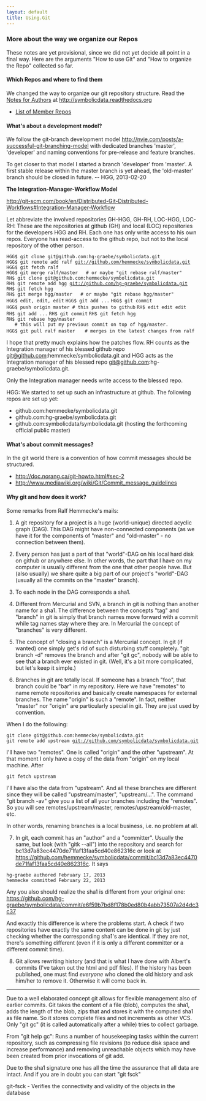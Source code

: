 ```yaml
---
layout: default
title: Using.Git
---
```


### More about the way we organize our Repos

These notes are yet provisional, since we did not yet decide all point in a final way. Here are the arguments "How to use Git" and "How to organize the Repo" collected so far.

#### Which Repos and where to find them

We changed the way to organize our git repository structure. Read the [Notes for Authors](http://symbolicdata.readthedocs.org/en/latest/authornotes.html) at <http://symbolicdata.readthedocs.org>

-   [List of Member Repos](https://github.com/symbolicdata/symbolicdata/network/members)

#### What's about a development model?

We follow the git-branch development model <http://nvie.com/posts/a-successful-git-branching-model> with dedicated branches 'master', 'developer' and naming conventions for pre-release and feature branches.

  
To get closer to that model I started a branch 'developer' from 'master'. A first stable release within the master branch is yet ahead, the 'old-master' branch should be closed in future. -- HGG, 2013-02-20

**The Integration-Manager-Workflow Model**

<http://git-scm.com/book/en/Distributed-Git-Distributed-Workflows#Integration-Manager-Workflow>

Let abbreviate the involved repositories GH-HGG, GH-RH, LOC-HGG, LOC-RH: These are the repositories at github (GH) and local (LOC) repositories for the developers HGG and RH. Each one has only write access to his own repos. Everyone has read-access to the github repo, but not to the local repository of the other person.

`HGG$ git clone git@github.com:hg-graebe/symbolicdata.git`
`HGG$ git remote add ralf `[`git://github.com/hemmecke/symbolicdata.git`](git://github.com/hemmecke/symbolicdata.git)
`HGG$ git fetch ralf`
`HGG$ git merge ralf/master   # or maybe "git rebase ralf/master"`
`RH$ git clone git@github.com:hemmecke/symbolicdata.git`
`RH$ git remote add hgg `[`git://github.com/hg-graebe/symbolicdata.git`](git://github.com/hg-graebe/symbolicdata.git)
`RH$ git fetch hgg`
`RH$ git merge hgg/master   # or maybe "git rebase hgg/master"`
`HGG$ edit, edit, edit`
`HGG$ git add ...`
`HGG$ git commit`
`HGG$ push origin master # this pushes to github`
`RH$ edit edit edit`
`RH$ git add ...`
`RH$ git commit`
`RH$ git fetch hgg`
`RH$ git rebase hgg/master`
`   # this will put my previous commit on top of hgg/master.`
`HGG$ git pull ralf master`
`   # merges in the latest changes from ralf`

I hope that pretty much explains how the patches flow. RH counts as the Integration manager of his blessed github repo git@github.com:hemmecke/symbolicdata.git and HGG acts as the Integration manager of his blessed repo git@github.com:hg-graebe/symbolicdata.git.

Only the Integration manager needs write access to the blessed repo.

HGG: We started to set up such an infrastructure at github. The following repos are set up yet:

-   github.com:hemmecke/symbolicdata.git
-   github.com:hg-graebe/symbolicdata.git
-   github.com:symbolicdata/symbolicdata.git (hosting the forthcoming official public master)

#### What's about commit messages?

In the git world there is a convention of how commit messages should be structured.

-   <http://doc.norang.ca/git-howto.html#sec-2>
-   <http://www.mediawiki.org/wiki/Git/Commit_message_guidelines>

#### Why git and how does it work?

Some remarks from Ralf Hemmecke's mails:

1) A git repository for a project is a huge (world-unique) directed acyclic graph (DAG). This DAG might have non-connected components (as we have it for the components of "master" and "old-master" - no connection between them).

2) Every person has just a part of that "world"-DAG on his local hard disk on github or anywhere else. In other words, the part that I have on my computer is usually different from the one that other people have. But (also usually) we share quite a big part of our project's "world"-DAG (usually all the commits on the "master" branch).

3) To each node in the DAG corresponds a sha1.

4) Different from Mercurial and SVN, a branch in git is nothing than another name for a sha1. The difference between the concepts "tag" and "branch" in git is simply that branch names move forward with a commit while tag names stay where they are. In Mercurial the concept of "branches" is very different.

5) The concept of "closing a branch" is a Mercurial concept. In git (if wanted) one simply get's rid of such disturbing stuff completely. "git branch -d" removes the branch and after "git gc", nobody will be able to see that a branch ever existed in git. (Well, it's a bit more complicated, but let's keep it simple.)

6) Branches in git are totally local. If someone has a branch "foo", that branch could be "bar" in my repository. Here we have "remotes" to name remote repositories and basically create namespaces for external branches. The name "origin" is such a "remote". In fact, neither "master" nor "origin" are particularly special in git. They are just used by convention.

When I do the following:

`git clone git@github.com:hemmecke/symbolicdata.git`
`git remote add upstream `[`git://github.com/symbolicdata/symbolicdata.git`](git://github.com/symbolicdata/symbolicdata.git)

I'll have two "remotes". One is called "origin" and the other "upstream". At that moment I only have a copy of the data from "origin" on my local machine. After

`git fetch upstream`

I'll have also the data from "upstream". And all these branches are different since they will be called "upstream/master", "upstream/...". The command "git branch -av" give you a list of all your branches including the "remotes". So you will see remotes/upstream/master, remotes/upstream/old-master, etc.

In other words, renaming branches is a local business, i.e. no problem at all.

7) In git, each commit has an "author" and a "committer". Usually the same, but look (with "gitk --all") into the repository and search for bc13d7a83ec4470de71faf13faa5cd40e862316c or look at <https://github.com/hemmecke/symbolicdata/commit/bc13d7a83ec4470de71faf13faa5cd40e862316c>. It says

`hg-graebe authored February 17, 2013`
`hemmecke committed February 22, 2013`

Any you also should realize the sha1 is different from your original one: <https://github.com/hg-graebe/symbolicdata/commit/e6f59b7bd8f178b0ed80b4abb73507a2d4dc3c37>

And exactly this difference is where the problems start. A check if two repositories have exactly the same content can be done in git by just checking whether the corresponding sha1's are identical. If they are not, there's something different (even if it is only a different committer or a different commit time).

8) Git allows rewriting history (and that is what I have done with Albert's commits (I've taken out the html and pdf files). If the history has been published, one must find *everyone* who cloned the old history and ask him/her to remove it. Otherwise it will come back in.

* * * * *

Due to a well elaborated concept git allows for flexible management also of earlier commits. Git takes the content of a file (blob), computes the sha1, adds the length of the blob, zips that and stores it with the computed sha1 as file name. So it stores complete files and not increments as other VCS. Only "git gc" (it is called automatically after a while) tries to collect garbage.

  
From "git help gc": Runs a number of housekeeping tasks within the current repository, such as compressing file revisions (to reduce disk space and increase performance) and removing unreachable objects which may have been created from prior invocations of git add.

Due to the sha1 signature one has all the time the assurance that all data are intact. And if you are in doubt you can start "git fsck"

  
git-fsck - Verifies the connectivity and validity of the objects in the database


